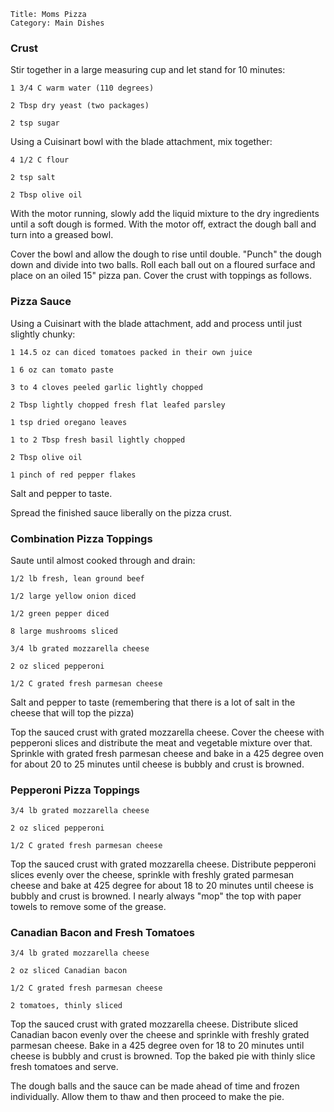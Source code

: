 ~~~ recipe-info
Title: Moms Pizza
Category: Main Dishes
~~~

### Crust

Stir together in a large measuring cup and let stand for 10 minutes:

~~~ recipe-ingredients
1 3/4 C warm water (110 degrees)

2 Tbsp dry yeast (two packages)

2 tsp sugar
~~~

Using a Cuisinart bowl with the blade attachment, mix together:

~~~ recipe-ingredients
4 1/2 C flour

2 tsp salt

2 Tbsp olive oil
~~~

With the motor running, slowly add the liquid mixture to the dry ingredients until a soft dough is
formed. With the motor off, extract the dough ball and turn into a greased bowl.

Cover the bowl and allow the dough to rise until double. "Punch" the dough down and divide into two
balls. Roll each ball out on a floured surface and place on an oiled 15" pizza pan. Cover the crust
with toppings as follows.


### Pizza Sauce

Using a Cuisinart with the blade attachment, add and process until just slightly chunky:

~~~ recipe-ingredients
1 14.5 oz can diced tomatoes packed in their own juice

1 6 oz can tomato paste

3 to 4 cloves peeled garlic lightly chopped

2 Tbsp lightly chopped fresh flat leafed parsley

1 tsp dried oregano leaves

1 to 2 Tbsp fresh basil lightly chopped

2 Tbsp olive oil

1 pinch of red pepper flakes
~~~

Salt and pepper to taste.

Spread the finished sauce liberally on the pizza crust.


### Combination Pizza Toppings

Saute until almost cooked through and drain:

~~~ recipe-ingredients
1/2 lb fresh, lean ground beef

1/2 large yellow onion diced

1/2 green pepper diced

8 large mushrooms sliced

3/4 lb grated mozzarella cheese

2 oz sliced pepperoni

1/2 C grated fresh parmesan cheese
~~~

Salt and pepper to taste (remembering that there is a lot of salt in the cheese that will top the
pizza)

Top the sauced crust with grated mozzarella cheese. Cover the cheese with pepperoni slices and
distribute the meat and vegetable mixture over that. Sprinkle with grated fresh parmesan cheese and
bake in a 425 degree oven for about 20 to 25 minutes until cheese is bubbly and crust is browned.


### Pepperoni Pizza Toppings

~~~ recipe-ingredients
3/4 lb grated mozzarella cheese

2 oz sliced pepperoni

1/2 C grated fresh parmesan cheese
~~~

Top the sauced crust with grated mozzarella cheese. Distribute pepperoni slices evenly over the
cheese, sprinkle with freshly grated parmesan cheese and bake at 425 degree for about 18 to 20
minutes until cheese is bubbly and crust is browned. I nearly always "mop" the top with paper towels
to remove some of the grease.


### Canadian Bacon and Fresh Tomatoes

~~~ recipe-ingredients
3/4 lb grated mozzarella cheese

2 oz sliced Canadian bacon

1/2 C grated fresh parmesan cheese

2 tomatoes, thinly sliced
~~~

Top the sauced crust with grated mozzarella cheese. Distribute sliced Canadian bacon evenly over the
cheese and sprinkle with freshly grated parmesan cheese. Bake in a 425 degree oven for 18 to 20
minutes until cheese is bubbly and crust is browned. Top the baked pie with thinly slice fresh
tomatoes and serve.

The dough balls and the sauce can be made ahead of time and frozen individually. Allow them to thaw
and then proceed to make the pie.
